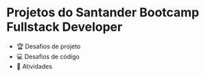 # Projetos do Santander Bootcamp Fullstack Developer
 - :trophy: Desafios de projeto
 - :computer: Desafios de código
 - :pencil: Atividades
